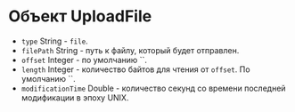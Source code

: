 # Объект UploadFile

* `type` String - `file`.
* `filePath` String - путь к файлу, который будет отправлен.
* `offset` Integer - по умолчанию ``.
* `length` Integer - количество байтов для чтения от `offset`. По умолчанию ``.
* `modificationTime` Double - количество секунд со времени последней модификации в эпоху UNIX.
